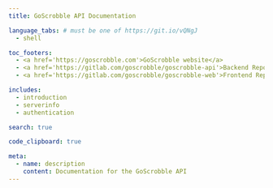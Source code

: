 ```yaml
---
title: GoScrobble API Documentation

language_tabs: # must be one of https://git.io/vQNgJ
  - shell

toc_footers:
  - <a href='https://goscrobble.com'>GoScrobble website</a>
  - <a href='https://gitlab.com/goscrobble/goscrobble-api'>Backend Repository</a>
  - <a href='https://gitlab.com/goscrobble/goscrobble-web'>Frontend Repository</a>

includes:
  - introduction
  - serverinfo
  - authentication

search: true

code_clipboard: true

meta:
  - name: description
    content: Documentation for the GoScrobble API
---
```


